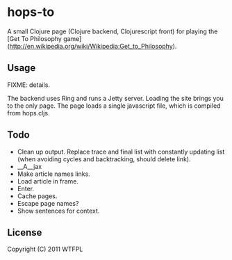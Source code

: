 # hops-to

A small Clojure page (Clojure backend, Clojurescript front) for
playing the [Get To Philosophy game]
(http://en.wikipedia.org/wiki/Wikipedia:Get_to_Philosophy).

## Usage

FIXME: details.

The backend uses Ring and runs a Jetty server. Loading the site brings
you to the only page. The page loads a single javascript file, which
is compiled from hops.cljs.

## Todo

* Clean up output. Replace trace and final list with constantly
  updating list (when avoiding cycles and backtracking, should delete
  link).
* __A__jax
* Make article names links.
* Load article in frame.
* Enter.
* Cache pages.
* Escape page names?
* Show sentences for context.

## License

Copyright (C) 2011 WTFPL

